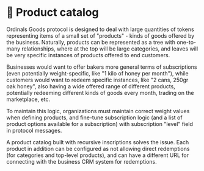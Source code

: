 # 🧩 Product catalog

Ordinals Goods protocol is designed to deal with large quantities of tokens representing items of a small set of "products" - kinds of goods offered by the business. Naturally, products can be represented as a tree with one-to-many relationships, where at the top will be large categories, and leaves will be very specific instances of products offered to end customers.

Businesses would want to offer bakers more general terms of subscriptions (even potentially weight-specific, like "1 kilo of honey per month"), while customers would want to redeem specific instances, like "2 cans, 250gr oak honey", also having a wide offered range of different products, potentially redeeming different kinds of goods every month, trading on the marketplace, etc.&#x20;

To maintain this logic, organizations must maintain correct weight values when defining products, and fine-tune subscription logic (and a list of product options available for a subscription) with subscription "level" field in protocol messages.

A product catalog built with recursive inscriptions solves the issue. Each product in addition can be configured as not allowing direct redemptions (for categories and top-level products), and can have a different URL for connecting with the business CRM system for redemptions.
